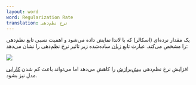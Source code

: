 ```yaml
---
layout: word
word: Regularization Rate
translation: نرخ نظم‌دهی
---
```


یک مقدار نرده‌ای (اسکالر) که با لاندا نمایش داده می‌شود و اهمیت نسبی تابع نظم‌دهی را مشخص می‌کند. عبارت تابع [زیان](/L/loss) ساده‌شده زیر تاثیر نرخ نظم‌دهی را نشان می‌دهد:

![](/assets/img/screenshot-from-2021-08-22-17-38-17.png)

افزایش نرخ نظم‌دهی [بیش‌برازش](/O/overfitting) را کاهش می‌دهد اما می‌تواند باعث کم شدن [کارایی](/A/accuracy) مدل نیز بشود.

